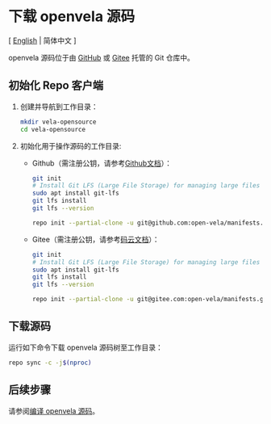 # 下载 openvela 源码

\[ [English](./../../en/quickstart/Download_Vela_sources.md) | 简体中文 \]

openvela 源码位于由 [GitHub](https://github.com/open-Vela) 或 [Gitee](https://gitee.com/open-vela) 托管的 Git 仓库中。

## 初始化 Repo 客户端

1. 创建并导航到工作目录：

    ```bash
    mkdir vela-opensource
    cd vela-opensource
    ```

2. 初始化用于操作源码的工作目录:

    - Github（需注册公钥，请参考[Github文档](https://docs.github.com/en/authentication/connecting-to-github-with-ssh/adding-a-new-ssh-key-to-your-github-account)）：

        ``` bash
        git init
        # Install Git LFS (Large File Storage) for managing large files
        sudo apt install git-lfs
        git lfs install
        git lfs --version

        repo init --partial-clone -u git@github.com:open-vela/manifests.git -b dev -m openvela.xml --git-lfs
        ```

    - Gitee（需注册公钥，请参考[码云文档](https://gitee.com/help/articles/4191)）：

        ```bash
        git init
        # Install Git LFS (Large File Storage) for managing large files
        sudo apt install git-lfs
        git lfs install
        git lfs --version

        repo init --partial-clone -u git@gitee.com:open-vela/manifests.git -b dev -m openvela.xml --git-lfs
        ```

## 下载源码

运行如下命令下载 openvela 源码树至工作目录：

```bash
repo sync -c -j$(nproc)
```

## 后续步骤

请参阅[编译 openvela 源码](./Build_Vela_from_sources_zh-cn.md)。

